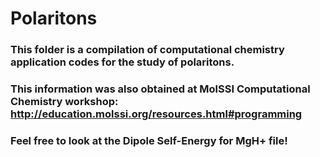 # Polaritons
### This folder is a compilation of computational chemistry application codes for the study of polaritons.
### This information was also obtained at MolSSI Computational Chemistry workshop: http://education.molssi.org/resources.html#programming
### Feel free to look at the Dipole Self-Energy for MgH+ file!
